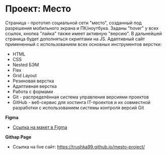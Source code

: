 # Проект: Место
Страница - прототип социальной сети "место", созданный под разрешения мобильного экрана и ПК/ноутбука. Заданы "hover" у всех ссылок, кнопка "лайка" также имеет активную "версию". В дальнейшей страница будет дополняться скриптами на JS.
Адаптивный сайт примененный с использованием всех основных инструментов верстки:

- HTML
- CSS
- Nested БЭМ
- Flex
- Grid Layout
- Резиновая верстка
- Адаптивная верстка
- Работа с формами
- Git - распределённая система управления версиями проектов
- GitHub - веб-сервис для хостинга IT-проектов и их совместной разработки с использованием системы контроля версий Git

**Figma**

* [Ссылка на макет в Figma](https://www.figma.com/file/2cn9N9jSkmxD84oJik7xL7/JavaScript.-Sprint-4?node-id=0%3A1)

**Githap Page**

* Ссылка на live сайт:  https://trushka99.github.io/mesto-project/

